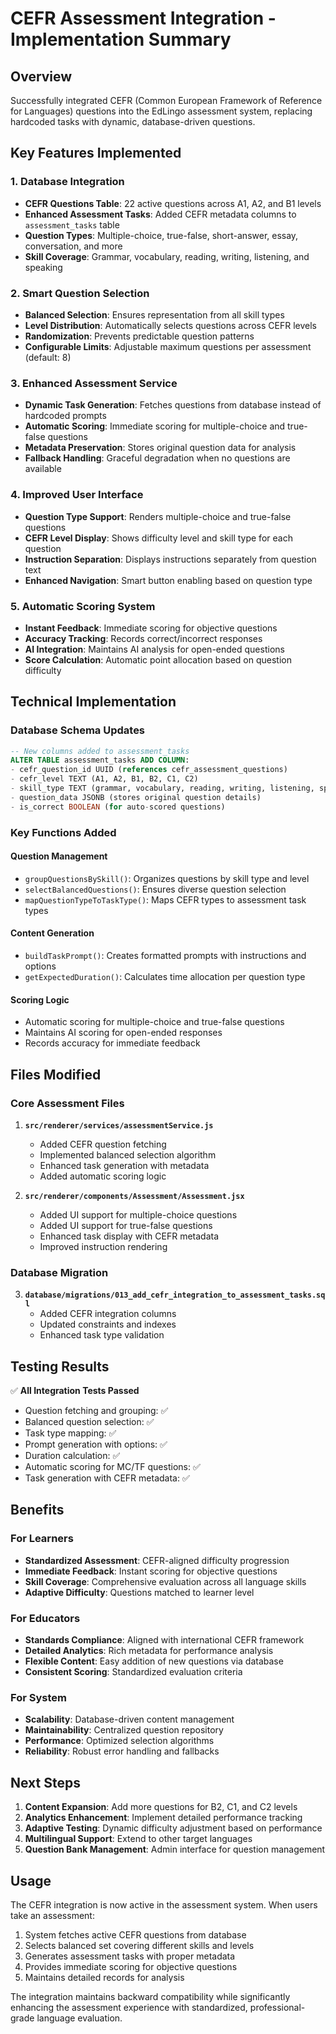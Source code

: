 # CEFR Assessment Integration - Implementation Summary

## Overview
Successfully integrated CEFR (Common European Framework of Reference for Languages) questions into the EdLingo assessment system, replacing hardcoded tasks with dynamic, database-driven questions.

## Key Features Implemented

### 1. Database Integration
- **CEFR Questions Table**: 22 active questions across A1, A2, and B1 levels
- **Enhanced Assessment Tasks**: Added CEFR metadata columns to `assessment_tasks` table
- **Question Types**: Multiple-choice, true-false, short-answer, essay, conversation, and more
- **Skill Coverage**: Grammar, vocabulary, reading, writing, listening, and speaking

### 2. Smart Question Selection
- **Balanced Selection**: Ensures representation from all skill types
- **Level Distribution**: Automatically selects questions across CEFR levels
- **Randomization**: Prevents predictable question patterns
- **Configurable Limits**: Adjustable maximum questions per assessment (default: 8)

### 3. Enhanced Assessment Service
- **Dynamic Task Generation**: Fetches questions from database instead of hardcoded prompts
- **Automatic Scoring**: Immediate scoring for multiple-choice and true-false questions
- **Metadata Preservation**: Stores original question data for analysis
- **Fallback Handling**: Graceful degradation when no questions are available

### 4. Improved User Interface
- **Question Type Support**: Renders multiple-choice and true-false questions
- **CEFR Level Display**: Shows difficulty level and skill type for each question
- **Instruction Separation**: Displays instructions separately from question text
- **Enhanced Navigation**: Smart button enabling based on question type

### 5. Automatic Scoring System
- **Instant Feedback**: Immediate scoring for objective questions
- **Accuracy Tracking**: Records correct/incorrect responses
- **AI Integration**: Maintains AI analysis for open-ended questions
- **Score Calculation**: Automatic point allocation based on question difficulty

## Technical Implementation

### Database Schema Updates
```sql
-- New columns added to assessment_tasks
ALTER TABLE assessment_tasks ADD COLUMN:
- cefr_question_id UUID (references cefr_assessment_questions)
- cefr_level TEXT (A1, A2, B1, B2, C1, C2)
- skill_type TEXT (grammar, vocabulary, reading, writing, listening, speaking)
- question_data JSONB (stores original question details)
- is_correct BOOLEAN (for auto-scored questions)
```

### Key Functions Added

#### Question Management
- `groupQuestionsBySkill()`: Organizes questions by skill type and level
- `selectBalancedQuestions()`: Ensures diverse question selection
- `mapQuestionTypeToTaskType()`: Maps CEFR types to assessment task types

#### Content Generation
- `buildTaskPrompt()`: Creates formatted prompts with instructions and options
- `getExpectedDuration()`: Calculates time allocation per question type

#### Scoring Logic
- Automatic scoring for multiple-choice and true-false questions
- Maintains AI scoring for open-ended responses
- Records accuracy for immediate feedback

## Files Modified

### Core Assessment Files
1. **`src/renderer/services/assessmentService.js`**
   - Added CEFR question fetching
   - Implemented balanced selection algorithm
   - Enhanced task generation with metadata
   - Added automatic scoring logic

2. **`src/renderer/components/Assessment/Assessment.jsx`**
   - Added UI support for multiple-choice questions
   - Added UI support for true-false questions
   - Enhanced task display with CEFR metadata
   - Improved instruction rendering

### Database Migration
3. **`database/migrations/013_add_cefr_integration_to_assessment_tasks.sql`**
   - Added CEFR integration columns
   - Updated constraints and indexes
   - Enhanced task type validation

## Testing Results

✅ **All Integration Tests Passed**
- Question fetching and grouping: ✅
- Balanced question selection: ✅
- Task type mapping: ✅
- Prompt generation with options: ✅
- Duration calculation: ✅
- Automatic scoring for MC/TF questions: ✅
- Task generation with CEFR metadata: ✅

## Benefits

### For Learners
- **Standardized Assessment**: CEFR-aligned difficulty progression
- **Immediate Feedback**: Instant scoring for objective questions
- **Skill Coverage**: Comprehensive evaluation across all language skills
- **Adaptive Difficulty**: Questions matched to learner level

### For Educators
- **Standards Compliance**: Aligned with international CEFR framework
- **Detailed Analytics**: Rich metadata for performance analysis
- **Flexible Content**: Easy addition of new questions via database
- **Consistent Scoring**: Standardized evaluation criteria

### For System
- **Scalability**: Database-driven content management
- **Maintainability**: Centralized question repository
- **Performance**: Optimized selection algorithms
- **Reliability**: Robust error handling and fallbacks

## Next Steps

1. **Content Expansion**: Add more questions for B2, C1, and C2 levels
2. **Analytics Enhancement**: Implement detailed performance tracking
3. **Adaptive Testing**: Dynamic difficulty adjustment based on performance
4. **Multilingual Support**: Extend to other target languages
5. **Question Bank Management**: Admin interface for question management

## Usage

The CEFR integration is now active in the assessment system. When users take an assessment:

1. System fetches active CEFR questions from database
2. Selects balanced set covering different skills and levels
3. Generates assessment tasks with proper metadata
4. Provides immediate scoring for objective questions
5. Maintains detailed records for analysis

The integration maintains backward compatibility while significantly enhancing the assessment experience with standardized, professional-grade language evaluation.